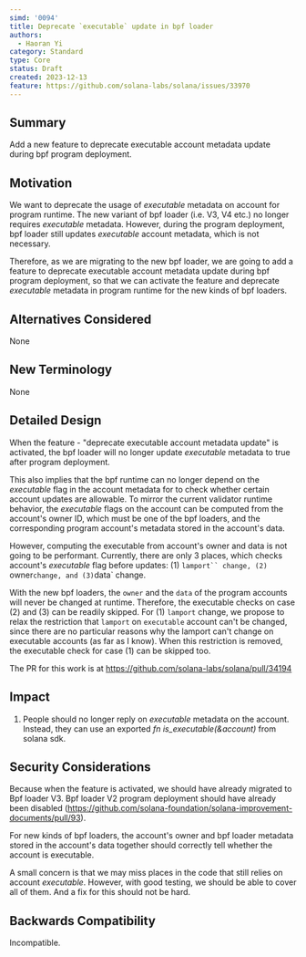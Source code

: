 ```yaml
---
simd: '0094'
title: Deprecate `executable` update in bpf loader
authors:
  - Haoran Yi
category: Standard
type: Core
status: Draft
created: 2023-12-13
feature: https://github.com/solana-labs/solana/issues/33970
---
```


## Summary

Add a new feature to deprecate executable account metadata update during bpf
program deployment.

## Motivation

We want to deprecate the usage of *executable* metadata on account for program
runtime. The new variant of bpf loader (i.e. V3, V4 etc.) no longer requires
*executable* metadata. However, during the program deployment, bpf loader still
updates *executable* account metadata, which is not necessary.

Therefore, as we are migrating to the new bpf loader, we are going to add a
feature to deprecate executable account metadata update during bpf program
deployment, so that we can activate the feature and deprecate *executable*
metadata in program runtime for the new kinds of bpf loaders.


## Alternatives Considered

None

## New Terminology

None

## Detailed Design

When the feature - "deprecate executable account metadata update" is activated,
the bpf loader will no longer update *executable* metadata to true after
program deployment.

This also implies that the bpf runtime can no longer depend on the *executable*
flag in the account metadata for to check whether certain account updates are
allowable. To mirror the current validator runtime behavior, the *executable*
flags on the account can be computed from the account's owner ID, which must be
one of the bpf loaders, and the corresponding program account's metadata stored
in the account's data.

However, computing the executable from account's owner and data is not going to
be performant. Currently, there are only 3 places, which checks account's
*executable* flag before updates: (1) `lamport`` change, (2) `owner` change, and
(3) `data` change.

With the new bpf loaders, the `owner` and the `data` of the program accounts
will never be changed at runtime. Therefore, the executable checks on case (2)
and (3) can be readily skipped. For (1) `lamport` change, we propose to relax
the restriction that `lamport` on `executable` account can't be changed, since
there are no particular reasons why the lamport can't change on executable
accounts (as far as I know). When this restriction is removed, the executable
check for case (1) can be skipped too.

The PR for this work is at https://github.com/solana-labs/solana/pull/34194

## Impact

1. People should no longer reply on *executable* metadata on the account. Instead,
   they can use an exported *fn is_executable(&account)* from solana sdk.


## Security Considerations

Because when the feature is activated, we should have already migrated to Bpf
loader V3. Bpf loader V2 program deployment should have already been disabled
(https://github.com/solana-foundation/solana-improvement-documents/pull/93).

For new kinds of bpf loaders, the account's owner and bpf loader metadata stored
in the account's data together should correctly tell whether the account is
executable.

A small concern is that we may miss places in the code that still relies on
account *executable*. However, with good testing, we should be able to cover all
of them. And a fix for this should not be hard.

## Backwards Compatibility

Incompatible.
